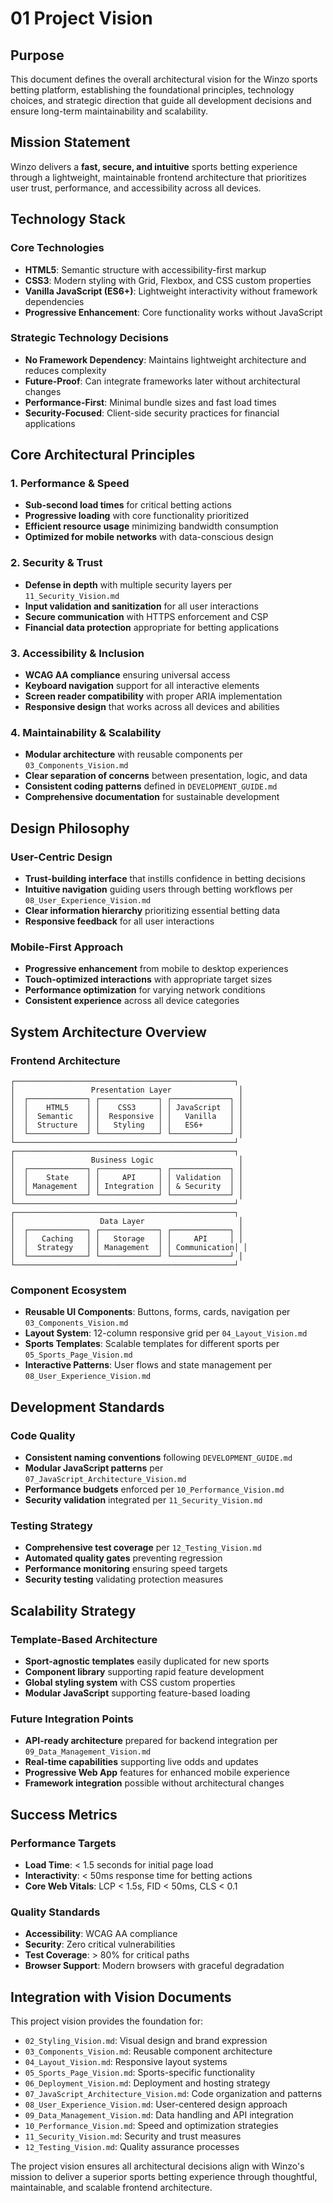 # 01 Project Vision

## Purpose
This document defines the overall architectural vision for the Winzo sports betting platform, establishing the foundational principles, technology choices, and strategic direction that guide all development decisions and ensure long-term maintainability and scalability.

## Mission Statement
Winzo delivers a **fast, secure, and intuitive** sports betting experience through a lightweight, maintainable frontend architecture that prioritizes user trust, performance, and accessibility across all devices.

## Technology Stack

### Core Technologies
- **HTML5**: Semantic structure with accessibility-first markup
- **CSS3**: Modern styling with Grid, Flexbox, and CSS custom properties
- **Vanilla JavaScript (ES6+)**: Lightweight interactivity without framework dependencies
- **Progressive Enhancement**: Core functionality works without JavaScript

### Strategic Technology Decisions
- **No Framework Dependency**: Maintains lightweight architecture and reduces complexity
- **Future-Proof**: Can integrate frameworks later without architectural changes  
- **Performance-First**: Minimal bundle sizes and fast load times
- **Security-Focused**: Client-side security practices for financial applications

## Core Architectural Principles

### 1. Performance & Speed
- **Sub-second load times** for critical betting actions
- **Progressive loading** with core functionality prioritized
- **Efficient resource usage** minimizing bandwidth consumption
- **Optimized for mobile networks** with data-conscious design

### 2. Security & Trust
- **Defense in depth** with multiple security layers per `11_Security_Vision.md`
- **Input validation and sanitization** for all user interactions
- **Secure communication** with HTTPS enforcement and CSP
- **Financial data protection** appropriate for betting applications

### 3. Accessibility & Inclusion
- **WCAG AA compliance** ensuring universal access
- **Keyboard navigation** support for all interactive elements
- **Screen reader compatibility** with proper ARIA implementation
- **Responsive design** that works across all devices and abilities

### 4. Maintainability & Scalability
- **Modular architecture** with reusable components per `03_Components_Vision.md`
- **Clear separation of concerns** between presentation, logic, and data
- **Consistent coding patterns** defined in `DEVELOPMENT_GUIDE.md`
- **Comprehensive documentation** for sustainable development

## Design Philosophy

### User-Centric Design
- **Trust-building interface** that instills confidence in betting decisions
- **Intuitive navigation** guiding users through betting workflows per `08_User_Experience_Vision.md`
- **Clear information hierarchy** prioritizing essential betting data
- **Responsive feedback** for all user interactions

### Mobile-First Approach
- **Progressive enhancement** from mobile to desktop experiences
- **Touch-optimized interactions** with appropriate target sizes
- **Performance optimization** for varying network conditions
- **Consistent experience** across all device categories

## System Architecture Overview

### Frontend Architecture
```
┌─────────────────────────────────────────────────┐
│                 Presentation Layer               │
│  ┌─────────────┐ ┌─────────────┐ ┌─────────────┐ │
│  │    HTML5    │ │    CSS3     │ │ JavaScript  │ │
│  │  Semantic   │ │  Responsive │ │   Vanilla   │ │
│  │  Structure  │ │   Styling   │ │   ES6+      │ │
│  └─────────────┘ └─────────────┘ └─────────────┘ │
└─────────────────────────────────────────────────┘
┌─────────────────────────────────────────────────┐
│                 Business Logic                   │
│  ┌─────────────┐ ┌─────────────┐ ┌─────────────┐ │
│  │    State    │ │     API     │ │ Validation  │ │
│  │ Management  │ │ Integration │ │ & Security  │ │
│  └─────────────┘ └─────────────┘ └─────────────┘ │
└─────────────────────────────────────────────────┘
┌─────────────────────────────────────────────────┐
│                   Data Layer                     │
│  ┌─────────────┐ ┌─────────────┐ ┌─────────────┐ │
│  │   Caching   │ │   Storage   │ │     API     │ │
│  │  Strategy   │ │ Management  │ │ Communication│ │
│  └─────────────┘ └─────────────┘ └─────────────┘ │
└─────────────────────────────────────────────────┘
```

### Component Ecosystem
- **Reusable UI Components**: Buttons, forms, cards, navigation per `03_Components_Vision.md`
- **Layout System**: 12-column responsive grid per `04_Layout_Vision.md`
- **Sports Templates**: Scalable templates for different sports per `05_Sports_Page_Vision.md`
- **Interactive Patterns**: User flows and state management per `08_User_Experience_Vision.md`

## Development Standards

### Code Quality
- **Consistent naming conventions** following `DEVELOPMENT_GUIDE.md`
- **Modular JavaScript patterns** per `07_JavaScript_Architecture_Vision.md`
- **Performance budgets** enforced per `10_Performance_Vision.md`
- **Security validation** integrated per `11_Security_Vision.md`

### Testing Strategy
- **Comprehensive test coverage** per `12_Testing_Vision.md`
- **Automated quality gates** preventing regression
- **Performance monitoring** ensuring speed targets
- **Security testing** validating protection measures

## Scalability Strategy

### Template-Based Architecture
- **Sport-agnostic templates** easily duplicated for new sports
- **Component library** supporting rapid feature development
- **Global styling system** with CSS custom properties
- **Modular JavaScript** supporting feature-based loading

### Future Integration Points
- **API-ready architecture** prepared for backend integration per `09_Data_Management_Vision.md`
- **Real-time capabilities** supporting live odds and updates
- **Progressive Web App** features for enhanced mobile experience
- **Framework integration** possible without architectural changes

## Success Metrics

### Performance Targets
- **Load Time**: < 1.5 seconds for initial page load
- **Interactivity**: < 50ms response time for betting actions
- **Core Web Vitals**: LCP < 1.5s, FID < 50ms, CLS < 0.1

### Quality Standards
- **Accessibility**: WCAG AA compliance
- **Security**: Zero critical vulnerabilities
- **Test Coverage**: > 80% for critical paths
- **Browser Support**: Modern browsers with graceful degradation

## Integration with Vision Documents

This project vision provides the foundation for:
- `02_Styling_Vision.md`: Visual design and brand expression
- `03_Components_Vision.md`: Reusable component architecture
- `04_Layout_Vision.md`: Responsive layout systems
- `05_Sports_Page_Vision.md`: Sports-specific functionality
- `06_Deployment_Vision.md`: Deployment and hosting strategy
- `07_JavaScript_Architecture_Vision.md`: Code organization and patterns
- `08_User_Experience_Vision.md`: User-centered design approach
- `09_Data_Management_Vision.md`: Data handling and API integration
- `10_Performance_Vision.md`: Speed and optimization strategies
- `11_Security_Vision.md`: Security and trust measures
- `12_Testing_Vision.md`: Quality assurance processes

The project vision ensures all architectural decisions align with Winzo's mission to deliver a superior sports betting experience through thoughtful, maintainable, and scalable frontend architecture.